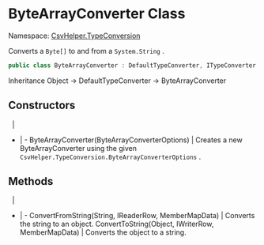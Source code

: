 # ByteArrayConverter Class

Namespace: [CsvHelper.TypeConversion](/api/CsvHelper.TypeConversion)

Converts a ``Byte[]`` to and from a ``System.String`` .

```cs
public class ByteArrayConverter : DefaultTypeConverter, ITypeConverter
```

Inheritance Object -> DefaultTypeConverter -> ByteArrayConverter

## Constructors
&nbsp; | &nbsp;
- | -
ByteArrayConverter(ByteArrayConverterOptions) | Creates a new ByteArrayConverter using the given ``CsvHelper.TypeConversion.ByteArrayConverterOptions`` .

## Methods
&nbsp; | &nbsp;
- | -
ConvertFromString(String, IReaderRow, MemberMapData) | Converts the string to an object.
ConvertToString(Object, IWriterRow, MemberMapData) | Converts the object to a string.
